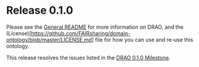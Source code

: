 # Release 0.1.0

Please see the [General README](https://github.com/FAIRsharing/domain-ontology/blob/master/README.md) for 
more information on DRAO, and the (License)[https://github.com/FAIRsharing/domain-ontology/blob/master/LICENSE.md] file
for how you can use and re-use this ontology.

This release resolves the issues listed in the 
[DRAO 0.1.0 Milestone](https://github.com/FAIRsharing/domain-ontology/milestone/1).
